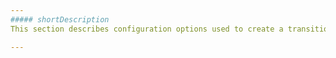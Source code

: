 ```yaml
---
##### shortDescription
This section describes configuration options used to create a transition.

---
```

